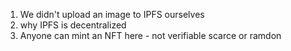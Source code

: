 1. We didn't upload an image to IPFS ourselves
2. why IPFS is decentralized
3. Anyone can mint an NFT here - not verifiable scarce or ramdon
